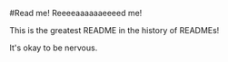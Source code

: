 #Read me! Reeeeaaaaaaeeeed me!

This is the greatest README in the history of READMEs!

It's okay to be nervous.
